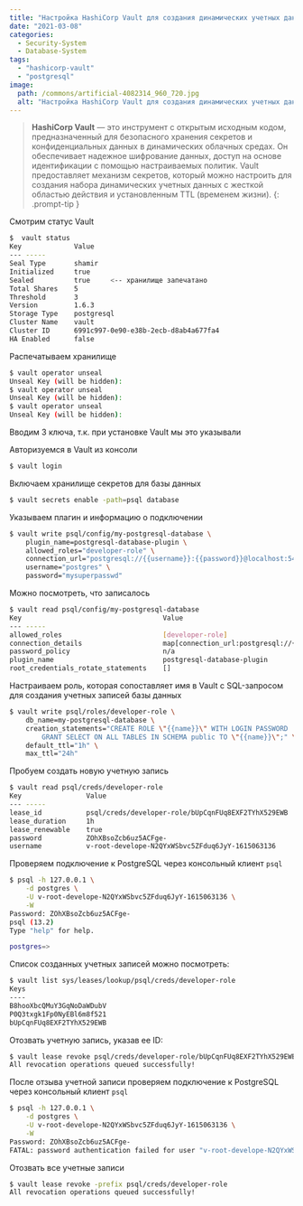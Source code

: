 ```yaml
---
title: "Настройка HashiCorp Vault для создания динамических учетных данных PostgreSQL"
date: "2021-03-08"
categories: 
  - Security-System
  - Database-System
tags: 
  - "hashicorp-vault"
  - "postgresql"
image:
  path: /commons/artificial-4082314_960_720.jpg
  alt: "Настройка HashiCorp Vault для создания динамических учетных данных PostgreSQL"
---
```


> **HashiСorp Vault** — это инструмент с открытым исходным кодом, предназначенный для безопасного хранения секретов и конфиденциальных данных в динамических облачных средах. Он обеспечивает надежное шифрование данных, доступ на основе идентификации с помощью настраиваемых политик.
> Vault предоставляет механизм секретов, который можно настроить для создания набора динамических учетных данных с жесткой областью действия и установленным TTL (временем жизни).
{: .prompt-tip }

Смотрим статус Vault

```sh
$  vault status
Key             Value
--- -----
Seal Type       shamir
Initialized     true
Sealed          true     <-- хранилище запечатано
Total Shares    5
Threshold       3
Version         1.6.3
Storage Type    postgresql
Cluster Name    vault
Cluster ID      6991c997-0e90-e38b-2ecb-d8ab4a677fa4
HA Enabled      false
```

Распечатываем хранилище

```sh
$ vault operator unseal
Unseal Key (will be hidden):
$ vault operator unseal
Unseal Key (will be hidden):
$ vault operator unseal
Unseal Key (will be hidden):
```

Вводим 3 ключа, т.к. при установке Vault мы это указывали

Авторизуемся в Vault из консоли

```sh
$ vault login
```

Включаем хранилище секретов для базы данных

```sh
$ vault secrets enable -path=psql database
```

Указываем плагин и информацию о подключении

```sh
$ vault write psql/config/my-postgresql-database \
    plugin_name=postgresql-database-plugin \
    allowed_roles="developer-role" \
    connection_url="postgresql://{{username}}:{{password}}@localhost:5432/postgres?sslmode=disable" \
    username="postgres" \
    password="mysuperpasswd"
```

Можно посмотреть, что записалось

```sh
$ vault read psql/config/my-postgresql-database
Key                                   Value
--- -----
allowed_roles                         [developer-role]
connection_details                    map[connection_url:postgresql://{{username}}:{{password}}@localhost:5432/postgres?sslmode=disable username:postgres]
password_policy                       n/a
plugin_name                           postgresql-database-plugin
root_credentials_rotate_statements    []
```

Настраиваем роль, которая сопоставляет имя в Vault с SQL-запросом для создания учетных записей базы данных

```sh
$ vault write psql/roles/developer-role \
    db_name=my-postgresql-database \
    creation_statements="CREATE ROLE \"{{name}}\" WITH LOGIN PASSWORD '{{password}}' VALID UNTIL '{{expiration}}'; \
        GRANT SELECT ON ALL TABLES IN SCHEMA public TO \"{{name}}\";" \
    default_ttl="1h" \
    max_ttl="24h"
```

Пробуем создать новую учетную запись

```sh
$ vault read psql/creds/developer-role
Key                Value
--- -----
lease_id           psql/creds/developer-role/bUpCqnFUq8EXF2TYhX529EWB
lease_duration     1h
lease_renewable    true
password           ZOhXBsoZcb6uz5ACFge-
username           v-root-develope-N2QYxWSbvc5ZFduq6JyY-1615063136
```

Проверяем подключение к PostgreSQL через консольный клиент `psql`

```sh
$ psql -h 127.0.0.1 \
    -d postgres \
    -U v-root-develope-N2QYxWSbvc5ZFduq6JyY-1615063136 \
    -W
Password: ZOhXBsoZcb6uz5ACFge-
psql (13.2)
Type "help" for help.

postgres=>
```

Список созданных учетных записей можно посмотреть:

```sh
$ vault list sys/leases/lookup/psql/creds/developer-role
Keys
----
B8hooXbcQMuY3GqNoDaWDubV
P0Q3txgk1Fp0NyEBl6m8f521
bUpCqnFUq8EXF2TYhX529EWB
```

Отозвать учетную запись, указав ее ID:

```sh
$ vault lease revoke psql/creds/developer-role/bUpCqnFUq8EXF2TYhX529EWB
All revocation operations queued successfully!
```

После отзыва учетной записи проверяем подключение к PostgreSQL через консольный клиент `psql`

```sh
$ psql -h 127.0.0.1 \
    -d postgres \
    -U v-root-develope-N2QYxWSbvc5ZFduq6JyY-1615063136 \
    -W
Password: ZOhXBsoZcb6uz5ACFge-
FATAL: password authentication failed for user "v-root-develope-N2QYxWSbvc5ZFduq6JyY-1615063136"
```

Отозвать все учетные записи

```sh
$ vault lease revoke -prefix psql/creds/developer-role
All revocation operations queued successfully!
```
